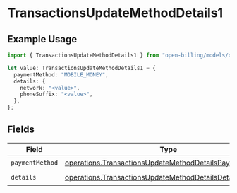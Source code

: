 # TransactionsUpdateMethodDetails1

## Example Usage

```typescript
import { TransactionsUpdateMethodDetails1 } from "open-billing/models/operations";

let value: TransactionsUpdateMethodDetails1 = {
  paymentMethod: "MOBILE_MONEY",
  details: {
    network: "<value>",
    phoneSuffix: "<value>",
  },
};
```

## Fields

| Field                                                                                                                              | Type                                                                                                                               | Required                                                                                                                           | Description                                                                                                                        |
| ---------------------------------------------------------------------------------------------------------------------------------- | ---------------------------------------------------------------------------------------------------------------------------------- | ---------------------------------------------------------------------------------------------------------------------------------- | ---------------------------------------------------------------------------------------------------------------------------------- |
| `paymentMethod`                                                                                                                    | [operations.TransactionsUpdateMethodDetailsPaymentMethod](../../models/operations/transactionsupdatemethoddetailspaymentmethod.md) | :heavy_check_mark:                                                                                                                 | N/A                                                                                                                                |
| `details`                                                                                                                          | [operations.TransactionsUpdateMethodDetailsDetails](../../models/operations/transactionsupdatemethoddetailsdetails.md)             | :heavy_check_mark:                                                                                                                 | N/A                                                                                                                                |